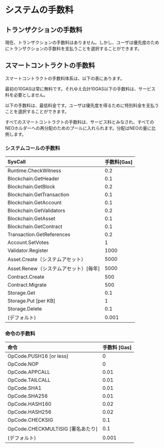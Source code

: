 # システムの手数料

## トランザクションの手数料

現在、トランザクションの手数料はありません。しかし、ユーザは優先度のためにトランザクションの手数料を支払うことを選択することができます。

## スマートコントラクトの手数料

スマートコントラクトの手数料体系は、以下の表にあります。

最初の10GASは常に無料です。それゆえ合計10GAS以下の手数料は、サービス料を必要としません。

以下の手数料は、最低料金です。ユーザは優先度を得るために特別料金を支払うことを選択することができます。

すべてのスマートコントラクトの手数料は、サービス料とみなされ、すべてのNEOホルダーへの再分配のためのプールに入れられます。分配はNEOの量に比例します。

### システムコールの手数料

| SysCall                               | 手数料[Gas]    |
|:--------------------------------------|:------------|
| Runtime.CheckWitness                  | 0.2           |
| Blockchain.GetHeader                  | 0.1           |
| Blockchain.GetBlock                   | 0.2           |
| Blockchain.GetTransaction             | 0.1           |
| Blockchain.GetAccount                 | 0.1           |
| Blockchain.GetValidators              | 0.2           |
| Blockchain.GetAsset                   | 0.1           |
| Blockchain.GetContract                | 0.1           |
| Transaction.GetReferences             | 0.2           |
| Account.SetVotes                      | 1             |
| Validator.Register                    | 1000          |
| Asset.Create（システムアセット）        | 5000          |
| Asset.Renew（システムアセット）[毎年]  | 5000          |
| Contract.Create                       | 500           |
| Contract.Migrate                      | 500           |
| Storage.Get                           | 0.1           |
| Storage.Put [per KB]                  | 1             |
| Storage.Delete                        | 0.1           |
| (デフォルト)                           | 0.001         |

### 命令の手数料

| 命令                                   | 手数料 [Gas]   |
|:--------------------------------------|:-----------|
| OpCode.PUSH16 [or less]               | 0             |
| OpCode.NOP                            | 0             |
| OpCode.APPCALL                        | 0.01          |
| OpCode.TAILCALL                       | 0.01          |
| OpCode.SHA1                           | 0.01          |
| OpCode.SHA256                         | 0.01          |
| OpCode.HASH160                        | 0.02          |
| OpCode.HASH256                        | 0.02          |
| OpCode.CHECKSIG                       | 0.1           |
| OpCode.CHECKMULTISIG [署名あたり]      | 0.1           |
| (デフォルト)                           | 0.001         |
